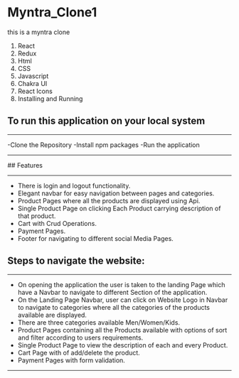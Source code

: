 # Myntra_Clone1

this is a myntra clone

<ol>
<li>React</li><li>Redux</li><li>Html</li><li>CSS</li><li>Javascript</li><li>Chakra UI</li><li>React Icons</li><li>Installing and Running</li>
</ol>
<h2>To run this application on your local system</h2>
<hr>
-Clone the Repository
-Install npm packages
-Run the application
<hr>
## Features

---

- There is login and logout functionality.
- Elegant navbar for easy navigation between pages and categories.
- Product Pages where all the products are displayed using Api.
- Single Product Page on clicking Each Product carrying description of that product.
- Cart with Crud Operations.
- Payment Pages.
- Footer for navigating to different social Media Pages.

## Steps to navigate the website:

<hr>

- On opening the application the user is taken to the landing Page which have a Navbar to navigate to different Section of the application.
- On the Landing Page Navbar, user can click on Website Logo in Navbar to navigate to categories where all the categories of the products available are displayed.
- There are three categories available Men/Women/Kids.
- Product Pages containing all the Products available with options of sort and filter according to users requirements.
- Single Product Page to view the description of each and every Product.
- Cart Page with of add/delete the product.
- Payment Pages with form validation.

---
